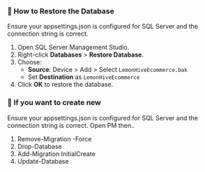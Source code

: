 ### 🔄 How to Restore the Database
Ensure your appsettings.json is configured for SQL Server and the connection string is correct.
1. Open SQL Server Management Studio.
2. Right-click **Databases** > **Restore Database**.
3. Choose:
   - **Source**: Device > Add > Select `LemonHiveEcommerce.bak`
   - Set **Destination** as `LemonHiveEcommerce`
4. Click **OK** to restore the database.


### 🔄 If you want to create new
Ensure your appsettings.json is configured for SQL Server and the connection string is correct.
Open PM then..
1. Remove-Migration -Force
2. Drop-Database
3. Add-Migration InitialCreate
4. Update-Database
